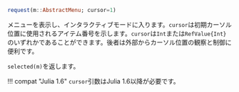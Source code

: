 ```julia
request(m::AbstractMenu; cursor=1)
```

メニューを表示し、インタラクティブモードに入ります。`cursor`は初期カーソル位置に使用されるアイテム番号を示します。`cursor`は`Int`または`RefValue{Int}`のいずれかであることができます。後者は外部からカーソル位置の観察と制御に便利です。

`selected(m)`を返します。

!!! compat "Julia 1.6"
    `cursor`引数はJulia 1.6以降が必要です。


